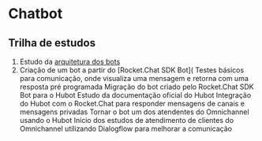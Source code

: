 # Chatbot

## Trilha de estudos

1. Estudo da [arquitetura dos bots](https://developer.rocket.chat/bots/bots-architecture)
2. Criação de um bot a partir do [Rocket.Chat SDK Bot](
Testes básicos para comunicação, onde visualiza uma mensagem e retorna com uma resposta pré programada
Migração do bot criado pelo Rocket.Chat SDK Bot para o Hubot
Estudo da documentação oficial do Hubot
Integração do Hubot com o Rocket.Chat para responder mensagens de canais e mensagens privadas
Tornar o bot um dos atendentes do Omnichannel usando o Hubot
Início dos estudos de atendimento de clientes do Omnichannel utilizando Dialogflow para melhorar a comunicação

<!--stackedit_data:
eyJoaXN0b3J5IjpbLTE3Mjg1NDM2N119
-->